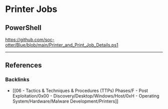 # Printer Jobs

## PowerShell

https://github.com/soc-otter/Blue/blob/main/Printer_and_Print_Job_Details.ps1

---
## References

### Backlinks

- [[06 - Tactics & Techniques & Procedures (TTPs) Phases/F - Post Exploitation/0x00 - Discovery/Desktop/Windows/Host/0xH - Operating System/Hardware/Malware Development/Printers]]